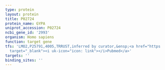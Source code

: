 ```yaml
---
type: protein
layout: protein
title: P02724
protein_name: GYPA
uniprot_accession: P02724
ncbi_gene_id: '2993'
organism: Homo sapiens
function: target gene
tfs: 'LMO2,P25791,4005,TRRUST,inferred by curator,&ensp;<a href="https://www.ncbi.nlm.nih.gov/pubmed/?term=18844071%5Buid%5D"
  target="_blank"><i uk-icon="icon: link"></i>Pubmed</a>'
targets: ''
binding_sites: ''
---
```

